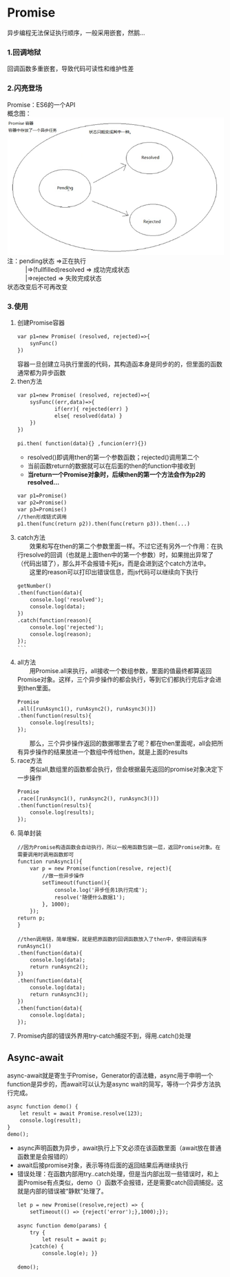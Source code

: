 # Promise  
异步编程无法保证执行顺序，一般采用嵌套，然鹅...
### 1.回调地狱  
回调函数多重嵌套，导致代码可读性和维护性差  
### 2.闪亮登场  
Promise：ES6的一个API  
概念图：  
![概念图](promise.png)  
注：pending状态 =>正在执行  
　　　|=>(fullfilled)resolved => 成功完成状态  
　　　|=>rejected => 失败完成状态  
状态改变后不可再改变  
### 3.使用  
1. 创建Promise容器
    ```
    var p1=new Promise( (resolved, rejected)=>{
        synFunc()
    })
    ```  
   容器一旦创建立马执行里面的代码，其构造函本身是同步的的，但里面的函数通常都为异步函数  
2. then方法  
    ```
    var p1=new Promise( (resolved, rejected)=>{
        sysFunc((err,data)=>{
                if(err){ rejected(err) }
                else{ resolved(data) }
        })
    })
    
    pi.then( function(data){} ,funcion(err){})
    ``` 
    + resolved()即调用then的第一个参数函数；rejected()调用第二个  
    + 当前函数return的数据就可以在后面的then的function中接收到  
    + **当return一个Promise对象时，后续then的第一个方法会作为p2的resolved...**  
    ```
    var p1=Promise()
    var p2=Promise()
    var p3=Promise()
    //then形成链式调用
    p1.then(func(return p2)).then(func(return p3)).then(...)
    ```  
3. catch方法  
　　效果和写在then的第二个参数里面一样。不过它还有另外一个作用：在执行resolve的回调（也就是上面then中的第一个参数）时，如果抛出异常了（代码出错了），那么并不会报错卡死js，而是会进到这个catch方法中。  
　　这里的reason可以打印出错误信息，而js代码可以继续向下执行  
    ```
    getNumber()
    .then(function(data){
        console.log('resolved');
        console.log(data);
    })
    .catch(function(reason){
        console.log('rejected');
        console.log(reason);
    });
    ```　　
4. all方法  
　　用Promise.all来执行，all接收一个数组参数，里面的值最终都算返回Promise对象。这样，三个异步操作的都会执行，等到它们都执行完后才会进到then里面。  
    ```
    Promise
    .all([runAsync1(), runAsync2(), runAsync3()])
    .then(function(results){
        console.log(results);
    });
    ```
   　　那么，三个异步操作返回的数据哪里去了呢？都在then里面呢，all会把所有异步操作的结果放进一个数组中传给then，就是上面的results  
5. race方法  
    　　类似all,数组里的函数都会执行，但会根据最先返回的promise对象决定下一步操作 
    ```
    Promise
    .race([runAsync1(), runAsync2(), runAsync3()])
    .then(function(results){
        console.log(results);
    });
    ```
5. 简单封装  
    ```
    //因为Promise构造函数会自动执行，所以一般用函数包装一层，返回Promise对象。在需要调用时调用函数即可
    function runAsync1(){
        var p = new Promise(function(resolve, reject){
            //做一些异步操作
            setTimeout(function(){
                console.log('异步任务1执行完成');
                resolve('随便什么数据1');
            }, 1000);
        });
    return p;            
    }
    
    //then调用链，简单理解，就是把原函数的回调函数放入了then中，使得回调有序
    runAsync1()
    .then(function(data){
        console.log(data);
        return runAsync2();
    })
    .then(function(data){
        console.log(data);
        return runAsync3();
    })
    .then(function(data){
        console.log(data);
    });
    ```  
7. Promise内部的错误外界用try-catch捕捉不到，得用.catch()处理  
## Async-await  
async-await就是寄生于Promise，Generator的语法糖，async用于申明一个function是异步的，而await可以认为是async wait的简写，等待一个异步方法执行完成。  
```
async function demo() {
    let result = await Promise.resolve(123);
    console.log(result);
}
demo();
```  
+ async声明函数为异步，await执行上下文必须在该函数里面（await放在普通函数里是会报错的）  
+ await后接promise对象，表示等待后面的返回结果后再继续执行  
+ 错误处理：在函数内部用try..catch处理，但是当内部出现一些错误时，和上面Promise有点类似，demo（）函数不会报错，还是需要catch回调捕捉。这就是内部的错误被“静默”处理了。  
    ```
    let p = new Promise((resolve,reject) => {
        setTimeout(() => {reject('error');},1000);});
    
    async function demo(params) {
        try {
            let result = await p;
        }catch(e) {
            console.log(e); }}
    
    demo();
    ```


